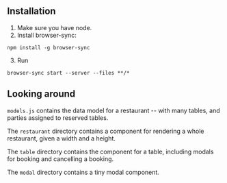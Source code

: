 ## Installation

1. Make sure you have node.
2. Install browser-sync:
```
npm install -g browser-sync
```
3. Run
```
browser-sync start --server --files **/*
```


## Looking around

`models.js` contains the data model for a restaurant -- with many tables, and parties assigned to reserved tables.

The `restaurant` directory contains a component for rendering a whole restaurant, given a width and a height.

The `table` directory contains the component for a table, including modals for booking and cancelling a booking.

The `modal` directory contains a tiny modal component.
